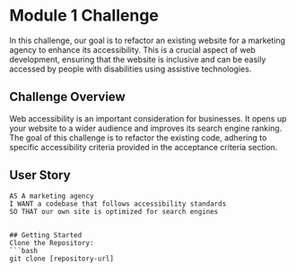 # Module 1 Challenge

In this challenge, our goal is to refactor an existing website for a marketing agency to enhance its accessibility. 
This is a crucial aspect of web development, ensuring that the website is inclusive and can be easily accessed by 
people with disabilities using assistive technologies.

## Challenge Overview
Web accessibility is an important consideration for businesses. It opens up your website to a wider audience and 
improves its search engine ranking. The goal of this challenge is to refactor the existing code, adhering 
to specific accessibility criteria provided in the acceptance criteria section.

## User Story
```
AS A marketing agency
I WANT a codebase that follows accessibility standards
SO THAT our own site is optimized for search engines


## Getting Started
Clone the Repository:
```bash
git clone [repository-url]
```


